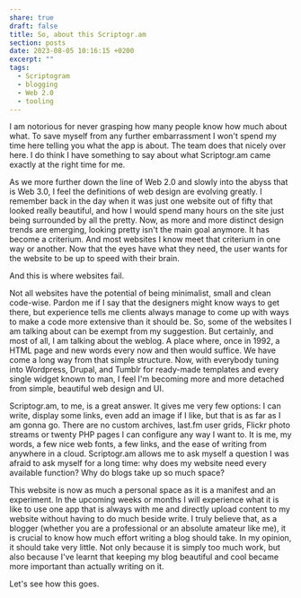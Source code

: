 ```yaml
---
share: true
draft: false
title: So, about this Scriptogr.am
section: posts
date: 2023-08-05 10:16:15 +0200
excerpt: ""
tags:
  - Scriptogram
  - blogging
  - Web 2.0
  - tooling
---
```


I am notorious for never grasping how many people know how much about what. To save myself from any further embarrassment I won't spend my time here telling you what the app is about. The team does that nicely over here. I do think I have something to say about what Scriptogr.am came exactly at the right time for me.

As we more further down the line of Web 2.0 and slowly into the abyss that is Web 3.0, I feel the definitions of web design are evolving greatly. I remember back in the day when it was just one website out of fifty that looked really beautiful, and how I would spend many hours on the site just being surrounded by all the pretty. Now, as more and more distinct design trends are emerging, looking pretty isn't the main goal anymore. It has become a criterium. And most websites I know meet that criterium in one way or another. Now that the eyes have what they need, the user wants for the website to be up to speed with their brain.

And this is where websites fail.

Not all websites have the potential of being minimalist, small and clean code-wise. Pardon me if I say that the designers might know ways to get there, but experience tells me clients always manage to come up with ways to make a code more extensive than it should be. So, some of the websites I am talking about can be exempt from my suggestion. But certainly, and most of all, I am talking about the weblog. A place where, once in 1992, a HTML page and new words every now and then would suffice. We have come a long way from that simple structure. Now, with everybody tuning into Wordpress, Drupal, and Tumblr for ready-made templates and every single widget known to man, I feel I'm becoming more and more detached from simple, beautiful web design and UI.

Scriptogr.am, to me, is a great answer. It gives me very few options: I can write, display some links, even add an image if I like, but that is as far as I am gonna go. There are no custom archives, last.fm user grids, Flickr photo streams or twenty PHP pages I can configure any way I want to. It is me, my words, a few nice web fonts, a few links, and the ease of writing from anywhere in a cloud. Scriptogr.am allows me to ask myself a question I was afraid to ask myself for a long time: why does my website need every available function? Why do blogs take up so much space?

This website is now as much a personal space as it is a manifest and an experiment. In the upcoming weeks or months I will experience what it is like to use one app that is always with me and directly upload content to my website without having to do much beside write. I truly believe that, as a blogger (whether you are a professional or an absolute amateur like me), it is crucial to know how much effort writing a blog should take. In my opinion, it should take very little. Not only because it is simply too much work, but also because I've learnt that keeping my blog beautiful and cool became more important than actually writing on it.

Let's see how this goes.
